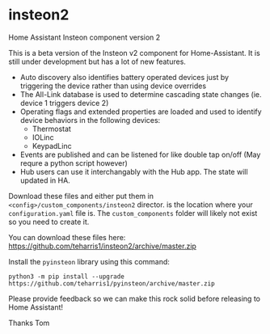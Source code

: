 # insteon2
Home Assistant Insteon component version 2

This is a beta version of the Insteon v2 component for Home-Assistant. It is still under development but has a lot 
of new features.

- Auto discovery also identifies battery operated devices just by triggering the device rather than using device overrides
- The All-Link database is used to determine cascading state changes (ie. device 1 triggers device 2)
- Operating flags and extended properties are loaded and used to identify device behaviors in the following devices:
  - Thermostat
  - IOLinc
  - KeypadLinc
- Events are published and can be listened for like double tap on/off (May requre a python script however)
- Hub users can use it interchangably with the Hub app. The state will updated in HA.

Download these files and either put them in `<config>/custom_components/insteon2` director. <config> is the location
where your `configuration.yaml` file is. The `custom_components` folder will likely not exist so you need to create it.

You can download these files here: https://github.com/teharris1/insteon2/archive/master.zip

Install the `pyinsteon` library using this command:
```
python3 -m pip install --upgrade https://github.com/teharris1/pyinsteon/archive/master.zip
```

Please provide feedback so we can make this rock solid before releasing to Home Assistant!

Thanks
Tom
